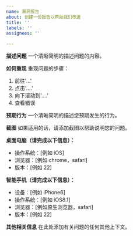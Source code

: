 ```yaml
---
name: 漏洞报告
about: 创建一份报告以帮助我们改进
title: ''
labels: ''
assignees: ''

---
```


**描述问题**
一个清晰简明的描述问题的内容。

**如何重现**
重现问题的步骤：
1. 前往'...'
2. 点击'....'
3. 向下滚动到'....'
4. 查看错误

**预期行为**
一个清晰简明的描述您预期发生的行为。

**截图**
如果适用的话，请添加截图以帮助说明您的问题。

**桌面电脑（请完成以下信息）：**
 - 操作系统：[例如 iOS]
 - 浏览器：[例如 chrome，safari]
 - 版本：[例如 22]

**智能手机（请完成以下信息）：**
 - 设备：[例如 iPhone6]
 - 操作系统：[例如 iOS8.1]
 - 浏览器：[例如原生浏览器，safari]
 - 版本：[例如 22]

**其他相关信息**
在此处添加有关问题的任何其他上下文。
